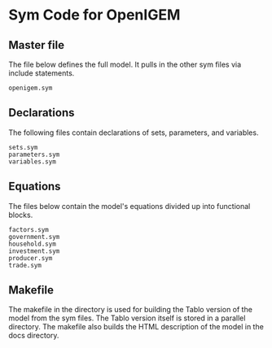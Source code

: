 # Sym Code for OpenIGEM

## Master file

The file below defines the full model. It pulls in the other sym files via include statements.

    openigem.sym

## Declarations 
The following files contain declarations of sets, parameters,
and variables.

    sets.sym
    parameters.sym
    variables.sym

## Equations
The files below contain the model's equations divided up into 
functional blocks.

    factors.sym
    government.sym
    household.sym
    investment.sym
    producer.sym
    trade.sym

## Makefile

The makefile in the directory is used for building the Tablo
version of the model from the sym files. The Tablo version 
itself is stored in a parallel directory. The makefile 
also builds the HTML description of the model in the docs
directory.
